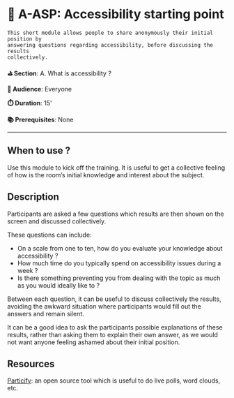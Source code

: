 # 🚀 A-ASP: Accessibility starting point

    This short module allows people to share anonymously their initial position by
    answering questions regarding accessibility, before discussing the results
    collectively.

**⛳️ Section**: A. What is accessibility ?

**👥 Audience**: Everyone

**⏱️ ️Duration**: 15'

**📚 Prerequisites**: None

---

## When to use ?

Use this module to kick off the training. It is useful to get a collective feeling of how is the room’s initial knowledge and interest about the subject.

## Description

Participants are asked a few questions which results are then shown on the screen and discussed collectively.

These questions can include:

- On a scale from one to ten, how do you evaluate your knowledge about accessibility ?
- How much time do you typically spend on accessibility issues during a week ?
- Is there something preventing you from dealing with the topic as much as you would ideally like to ?

Between each question, it can be useful to discuss collectively the results, avoiding the awkward situation where participants would fill out the answers and remain silent.

It can be a good idea to ask the participants possible explanations of these results, rather than asking them to explain their own answer, as we would not want anyone feeling ashamed about their initial position.

## Resources

[Particify](https://www.particify.de/en/): an open source tool which is useful to do live polls, word clouds, etc.

